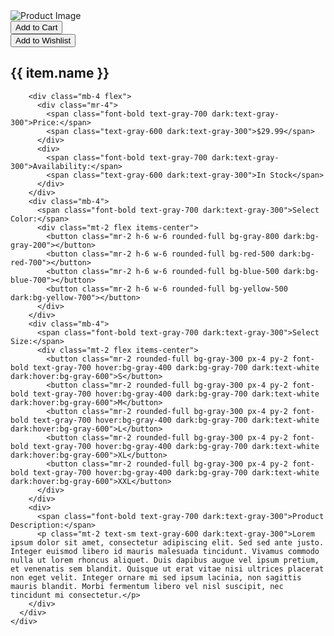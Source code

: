 <div class="bg-gray-100 py-8 dark:bg-gray-800">
  <div class="mx-auto max-w-6xl px-4 sm:px-6 lg:px-8">
    <div class="-mx-4 flex flex-col md:flex-row">
      <div class="px-4 md:flex-1">
        <div class="mb-4 h-[460px] rounded-lg bg-gray-300 dark:bg-gray-700">
          <img class="h-full w-full object-cover" src="{{ item.image.url }}" alt="Product Image" />
        </div>
        <div class="-mx-2 mb-4 flex">
          <div class="w-1/2 px-2">
            <button class="w-full rounded-full bg-gray-900 px-4 py-2 font-bold text-white hover:bg-gray-800 dark:bg-gray-600 dark:hover:bg-gray-700">Add to Cart</button>
          </div>
          <div class="w-1/2 px-2">
            <button class="w-full rounded-full bg-gray-200 px-4 py-2 font-bold text-gray-800 hover:bg-gray-300 dark:bg-gray-700 dark:text-white dark:hover:bg-gray-600">Add to Wishlist</button>
          </div>
        </div>
      </div>
      <div class="px-4 md:flex-1">
        <h2 class="mb-2 text-2xl font-bold text-gray-800 dark:text-white">{{ item.name }}</h2>

        <div class="mb-4 flex">
          <div class="mr-4">
            <span class="font-bold text-gray-700 dark:text-gray-300">Price:</span>
            <span class="text-gray-600 dark:text-gray-300">$29.99</span>
          </div>
          <div>
            <span class="font-bold text-gray-700 dark:text-gray-300">Availability:</span>
            <span class="text-gray-600 dark:text-gray-300">In Stock</span>
          </div>
        </div>
        <div class="mb-4">
          <span class="font-bold text-gray-700 dark:text-gray-300">Select Color:</span>
          <div class="mt-2 flex items-center">
            <button class="mr-2 h-6 w-6 rounded-full bg-gray-800 dark:bg-gray-200"></button>
            <button class="mr-2 h-6 w-6 rounded-full bg-red-500 dark:bg-red-700"></button>
            <button class="mr-2 h-6 w-6 rounded-full bg-blue-500 dark:bg-blue-700"></button>
            <button class="mr-2 h-6 w-6 rounded-full bg-yellow-500 dark:bg-yellow-700"></button>
          </div>
        </div>
        <div class="mb-4">
          <span class="font-bold text-gray-700 dark:text-gray-300">Select Size:</span>
          <div class="mt-2 flex items-center">
            <button class="mr-2 rounded-full bg-gray-300 px-4 py-2 font-bold text-gray-700 hover:bg-gray-400 dark:bg-gray-700 dark:text-white dark:hover:bg-gray-600">S</button>
            <button class="mr-2 rounded-full bg-gray-300 px-4 py-2 font-bold text-gray-700 hover:bg-gray-400 dark:bg-gray-700 dark:text-white dark:hover:bg-gray-600">M</button>
            <button class="mr-2 rounded-full bg-gray-300 px-4 py-2 font-bold text-gray-700 hover:bg-gray-400 dark:bg-gray-700 dark:text-white dark:hover:bg-gray-600">L</button>
            <button class="mr-2 rounded-full bg-gray-300 px-4 py-2 font-bold text-gray-700 hover:bg-gray-400 dark:bg-gray-700 dark:text-white dark:hover:bg-gray-600">XL</button>
            <button class="mr-2 rounded-full bg-gray-300 px-4 py-2 font-bold text-gray-700 hover:bg-gray-400 dark:bg-gray-700 dark:text-white dark:hover:bg-gray-600">XXL</button>
          </div>
        </div>
        <div>
          <span class="font-bold text-gray-700 dark:text-gray-300">Product Description:</span>
          <p class="mt-2 text-sm text-gray-600 dark:text-gray-300">Lorem ipsum dolor sit amet, consectetur adipiscing elit. Sed sed ante justo. Integer euismod libero id mauris malesuada tincidunt. Vivamus commodo nulla ut lorem rhoncus aliquet. Duis dapibus augue vel ipsum pretium, et venenatis sem blandit. Quisque ut erat vitae nisi ultrices placerat non eget velit. Integer ornare mi sed ipsum lacinia, non sagittis mauris blandit. Morbi fermentum libero vel nisl suscipit, nec tincidunt mi consectetur.</p>
        </div>
      </div>
    </div>
  </div>
</div>
